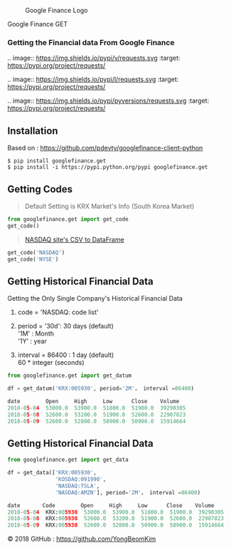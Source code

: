
<figure class="align-left">
  <img src="https://s3.amazonaws.com/images.seroundtable.com/charts2-Google-1900px--1444997211.jpg" alt="">
  <figcaption>Google Finance Logo</figcaption>
</figure>


Google Finance GET

### Getting the Financial data From Google Finance

.. image:: https://img.shields.io/pypi/v/requests.svg
    :target: https://pypi.org/project/requests/

.. image:: https://img.shields.io/pypi/l/requests.svg
    :target: https://pypi.org/project/requests/

.. image:: https://img.shields.io/pypi/pyversions/requests.svg
    :target: https://pypi.org/project/requests/





## Installation

Based on : https://github.com/pdevty/googlefinance-client-python

```
$ pip install googlefinance.get
$ pip install -i https://pypi.python.org/pypi googlefinance.get
```



## Getting Codes

>  Default Setting is KRX Market's Info (South Korea Market)

```python
from googlefinance.get import get_code
get_code()       
```

> [NASDAQ site's CSV to DataFrame](https://www.nasdaq.com/screening/companies-by-industry.aspx?exchange=NASDAQ&render=download)

```python
get_code('NASDAQ')
get_code('NYSE')
```



## Getting Historical Financial Data 

Getting the Only Single Company's Historical Financial Data

1. code = 'NASDAQ: code list'

2. period = '30d': 30 days (default) <br>
            '1M' : Month <br>
            '1Y' : year

3. interval = 86400 : 1 day (default)<br>
              60 * integer  (seconds)

```python
from googlefinance.get import get_datum

df = get_datum('KRX:005930', period='2M'， interval =86400)

date        Open     High     Low      Close    Volume
2018-05-04  53000.0  53900.0  51800.0  51900.0  39290305
2018-05-08  52600.0  53200.0  51900.0  52600.0  22907823
2018-05-09  52600.0  52800.0  50900.0  50900.0  15914664

```


## Getting Historical Financial Data 

```python
from googlefinance.get import get_data

df = get_data(['KRX:005930',
               'KOSDAQ:091990',
               'NASDAQ:TSLA',
               'NASDAQ:AMZN'], period='2M'， interval =86400)

date       Code        Open     High     Low      Close    Volume
2018-05-04  KRX:005930  53000.0  53900.0  51800.0  51900.0  39290305
2018-05-08  KRX:005930  52600.0  53200.0  51900.0  52600.0  22907823
2018-05-09  KRX:005930  52600.0  52800.0  50900.0  50900.0  15914664
```

© 2018 GitHub : https://github.com/YongBeomKim